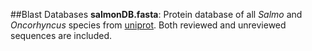 ##Blast Databases
**salmonDB.fasta**: Protein database of all _Salmo_ and _Oncorhyncus_ species from [uniprot](https://uniprot.org). Both reviewed and unreviewed sequences are included. 
